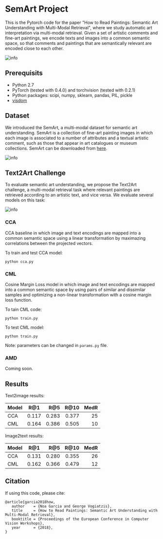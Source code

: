 


# SemArt Project

This is the Pytorch code for the paper "How to Read Paintings: Semantic Art Understanding with Multi-Modal Retrieval", where we study automatic art interpretation via multi-modal retrieval. Given a set of artistic comments and fine-art paintings, we encode texts and images into a common semantic space, so that comments and paintings that are semantically relevant are encoded close to each other.

![info](https://github.com/noagarcia/SemArt/blob/master/info/overview.png?raw=true)

## Prerequisits
- Python 2.7
- PyTorch (tested with 0.4.0) and torchvision (tested with 0.2.1)
- Python packages: scipi, numpy, sklearn, pandas, PIL, pickle
- [visdom][2]


## Dataset

We introduced the SemArt, a multi-modal dataset for semantic art understanding. SemArt is a collection of fine-art painting images in which each image is associated to a number of attributes and a textual artistic comment, such as those that appear in art catalogues or museum collections. SemArt can be downloaded from [here][1].

![info](https://github.com/noagarcia/SemArt/blob/master/info/sample.png?raw=true)

## Text2Art Challenge

To evaluate semantic art understanding, we propose the Text2Art challenge, a multi-modal retrieval task where relevant paintings are retrieved according to an artistic text, and vice versa. We evaluate several models on this task:

![info](https://github.com/noagarcia/SemArt/blob/master/info/models.png?raw=true)

### CCA 
CCA baseline in which image and text encodings are mapped into a common semantic space using a linear transformation by maximazing correlations between the projected vectors. 

To train and test CCA model:

```
python cca.py
```

### CML
Cosine Margin Loss model in which image and text encodings are mapped into a common semantic space by using pairs of similar and dissimilar samples and optimizing a non-linear transformation with a cosine margin loss function.

To tain CML code:
```
python train.py
```

To test CML model:
```
python train.py
```

Note: parameters can be changed in ```params.py``` file.


### AMD
Coming soon.

## Results

Text2image results:

| Model        | R@1           | R@5  |    R@10    | MedR |
| ------------- |:-------------:| -----:|---------:|--------:|
| CCA | 0.117 | 0.283 | 0.377 | 25 |
| CML | 0.164 | 0.386 | 0.505 | 10 | 

Image2text results:

| Model        | R@1           | R@5  |    R@10    | MedR |
| ------------- |:-------------:| -----:|---------:|--------:|
| CCA | 0.131 | 0.280 | 0.355 | 26 |
| CML | 0.162 | 0.366 | 0.479 | 12 |



## Citation

If using this code, please cite:

```
@article{garcia2018how,
   author    = {Noa Garcia and George Vogiatzis},
   title     = {How to Read Paintings: Semantic Art Understanding with Multi-Modal Retrieval},
   booktitle = {Proceedings of the European Conference in Computer Vision Workshops},
   year      = {2018},
}
``` 

[1]: http://researchdata.aston.ac.uk/380/
[2]: https://github.com/facebookresearch/visdom
